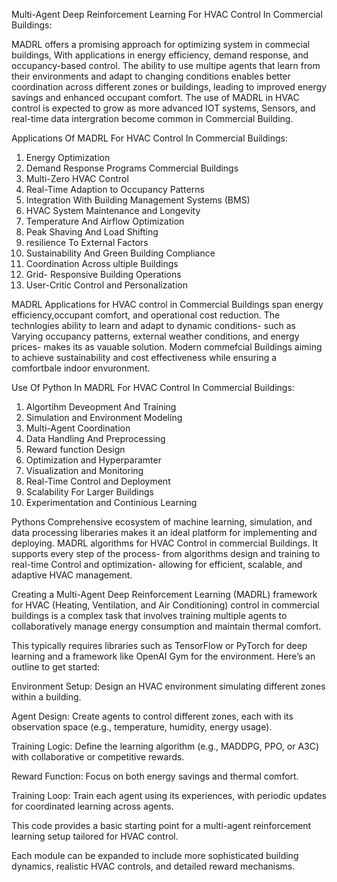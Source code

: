 Multi-Agent Deep Reinforcement Learning For HVAC Control In Commercial Buildings:

MADRL offers a promising approach for optimizing system in commecial buildings, With applications in energy efficiency, demand response, and occupancy-based control. 
The ability to use multipe agents that learn from their environments and adapt to changing conditions enables better coordination across different zones or buildings, leading to improved energy savings and enhanced occupant comfort. 
The use of MADRL in HVAC control is expected to grow as more advanced IOT systems, Sensors, and real-time data intergration become common in Commercial Building. 

Applications Of MADRL For HVAC Control In Commercial Buildings:

1. Energy Optimization
2. Demand Response Programs Commercial Buildings 
3. Multi-Zero HVAC Control 
4. Real-Time Adaption to Occupancy Patterns
5. Integration With Building Management Systems (BMS)
6. HVAC System Maintenance and Longevity
7. Temperature And Airflow Optimization
8. Peak Shaving And Load Shifting
9. resilience To External Factors
10. Sustainability And Green Building Compliance
11. Coordination Across ultiple Buildings
12. Grid- Responsive Building Operations
13. User-Critic Control and Personalization

   MADRL Applications for HVAC control in Commercial Buildings span energy efficiency,occupant comfort, and operational cost reduction.
   The technlogies ability to learn and adapt to dynamic conditions- such as Varying occupancy patterns, external weather conditions, and energy prices- makes its as vauable solution.
   Modern commefcial Buildings aiming to achieve sustainability and cost effectiveness while ensuring a comfortbale indoor envuronment.
   
Use Of Python In MADRL For HVAC Control In Commercial Buildings:

1. Algortihm Deveopment And Training 
2. Simulation and Environment Modeling
3. Multi-Agent Coordination
4. Data Handling And Preprocessing
5. Reward function Design
6. Optimization and Hyperparamter
7. Visualization and Monitoring 
8. Real-Time Control and Deployment 
9. Scalability For Larger Buildings
10. Experimentation and Continious Learning 

Pythons Comprehensive ecosystem of machine learning, simulation, and data processing liberaries makes it an ideal platform for implementing and deploying.
MADRL algorithms for HVAC Control in commercial Buildings.
It supports every step of the process- from algorithms design and training to real-time Control and optimization- allowing for efficient, scalable, and adaptive HVAC management.

Creating a Multi-Agent Deep Reinforcement Learning (MADRL) framework for HVAC (Heating, Ventilation, and Air Conditioning) control in commercial buildings is a complex task that involves training multiple agents to collaboratively manage energy consumption and maintain thermal comfort. 

This typically requires libraries such as TensorFlow or PyTorch for deep learning and a framework like OpenAI Gym for the environment. Here’s an outline to get started:

Environment Setup: Design an HVAC environment simulating different zones within a building.

Agent Design: Create agents to control different zones, each with its observation space (e.g., temperature, humidity, energy usage).

Training Logic: Define the learning algorithm (e.g., MADDPG, PPO, or A3C) with collaborative or competitive rewards.

Reward Function: Focus on both energy savings and thermal comfort.

Training Loop: Train each agent using its experiences, with periodic updates for coordinated learning across agents.

This code provides a basic starting point for a multi-agent reinforcement learning setup tailored for HVAC control.

Each module can be expanded to include more sophisticated building dynamics, realistic HVAC controls, and detailed reward mechanisms.
